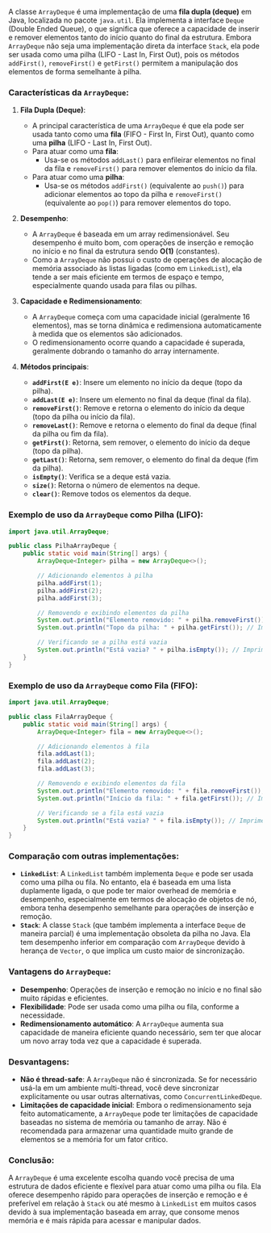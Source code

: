 A classe `ArrayDeque` é uma implementação de uma **fila dupla (deque)** em Java, localizada no pacote `java.util`. Ela implementa a interface `Deque` (Double Ended Queue), o que significa que oferece a capacidade de inserir e remover elementos tanto do início quanto do final da estrutura. Embora `ArrayDeque` não seja uma implementação direta da interface `Stack`, ela pode ser usada como uma pilha (LIFO - Last In, First Out), pois os métodos `addFirst()`, `removeFirst()` e `getFirst()` permitem a manipulação dos elementos de forma semelhante à pilha.

### Características da `ArrayDeque`:
1. **Fila Dupla (Deque)**:
   - A principal característica de uma `ArrayDeque` é que ela pode ser usada tanto como uma **fila** (FIFO - First In, First Out), quanto como uma **pilha** (LIFO - Last In, First Out).
   - Para atuar como uma **fila**:
     - Usa-se os métodos `addLast()` para enfileirar elementos no final da fila e `removeFirst()` para remover elementos do início da fila.
   - Para atuar como uma **pilha**:
     - Usa-se os métodos `addFirst()` (equivalente ao `push()`) para adicionar elementos ao topo da pilha e `removeFirst()` (equivalente ao `pop()`) para remover elementos do topo.

2. **Desempenho**:
   - A `ArrayDeque` é baseada em um array redimensionável. Seu desempenho é muito bom, com operações de inserção e remoção no início e no final da estrutura sendo **O(1)** (constantes).
   - Como a `ArrayDeque` não possui o custo de operações de alocação de memória associado às listas ligadas (como em `LinkedList`), ela tende a ser mais eficiente em termos de espaço e tempo, especialmente quando usada para filas ou pilhas.

3. **Capacidade e Redimensionamento**:
   - A `ArrayDeque` começa com uma capacidade inicial (geralmente 16 elementos), mas se torna dinâmica e redimensiona automaticamente à medida que os elementos são adicionados.
   - O redimensionamento ocorre quando a capacidade é superada, geralmente dobrando o tamanho do array internamente.

4. **Métodos principais**:
   - **`addFirst(E e)`**: Insere um elemento no início da deque (topo da pilha).
   - **`addLast(E e)`**: Insere um elemento no final da deque (final da fila).
   - **`removeFirst()`**: Remove e retorna o elemento do início da deque (topo da pilha ou início da fila).
   - **`removeLast()`**: Remove e retorna o elemento do final da deque (final da pilha ou fim da fila).
   - **`getFirst()`**: Retorna, sem remover, o elemento do início da deque (topo da pilha).
   - **`getLast()`**: Retorna, sem remover, o elemento do final da deque (fim da pilha).
   - **`isEmpty()`**: Verifica se a deque está vazia.
   - **`size()`**: Retorna o número de elementos na deque.
   - **`clear()`**: Remove todos os elementos da deque.

### Exemplo de uso da `ArrayDeque` como Pilha (LIFO):
```java
import java.util.ArrayDeque;

public class PilhaArrayDeque {
    public static void main(String[] args) {
        ArrayDeque<Integer> pilha = new ArrayDeque<>();

        // Adicionando elementos à pilha
        pilha.addFirst(1);
        pilha.addFirst(2);
        pilha.addFirst(3);

        // Removendo e exibindo elementos da pilha
        System.out.println("Elemento removido: " + pilha.removeFirst()); // Imprime 3
        System.out.println("Topo da pilha: " + pilha.getFirst()); // Imprime 2

        // Verificando se a pilha está vazia
        System.out.println("Está vazia? " + pilha.isEmpty()); // Imprime false
    }
}
```

### Exemplo de uso da `ArrayDeque` como Fila (FIFO):
```java
import java.util.ArrayDeque;

public class FilaArrayDeque {
    public static void main(String[] args) {
        ArrayDeque<Integer> fila = new ArrayDeque<>();

        // Adicionando elementos à fila
        fila.addLast(1);
        fila.addLast(2);
        fila.addLast(3);

        // Removendo e exibindo elementos da fila
        System.out.println("Elemento removido: " + fila.removeFirst()); // Imprime 1
        System.out.println("Início da fila: " + fila.getFirst()); // Imprime 2

        // Verificando se a fila está vazia
        System.out.println("Está vazia? " + fila.isEmpty()); // Imprime false
    }
}
```

### Comparação com outras implementações:
- **`LinkedList`**: A `LinkedList` também implementa `Deque` e pode ser usada como uma pilha ou fila. No entanto, ela é baseada em uma lista duplamente ligada, o que pode ter maior overhead de memória e desempenho, especialmente em termos de alocação de objetos de nó, embora tenha desempenho semelhante para operações de inserção e remoção.
- **`Stack`**: A classe `Stack` (que também implementa a interface `Deque` de maneira parcial) é uma implementação obsoleta da pilha no Java. Ela tem desempenho inferior em comparação com `ArrayDeque` devido à herança de `Vector`, o que implica um custo maior de sincronização.

### Vantagens do `ArrayDeque`:
- **Desempenho**: Operações de inserção e remoção no início e no final são muito rápidas e eficientes.
- **Flexibilidade**: Pode ser usada como uma pilha ou fila, conforme a necessidade.
- **Redimensionamento automático**: A `ArrayDeque` aumenta sua capacidade de maneira eficiente quando necessário, sem ter que alocar um novo array toda vez que a capacidade é superada.

### Desvantagens:
- **Não é thread-safe**: A `ArrayDeque` não é sincronizada. Se for necessário usá-la em um ambiente multi-thread, você deve sincronizar explicitamente ou usar outras alternativas, como `ConcurrentLinkedDeque`.
- **Limitações de capacidade inicial**: Embora o redimensionamento seja feito automaticamente, a `ArrayDeque` pode ter limitações de capacidade baseadas no sistema de memória ou tamanho de array. Não é recomendada para armazenar uma quantidade muito grande de elementos se a memória for um fator crítico.

### Conclusão:
A `ArrayDeque` é uma excelente escolha quando você precisa de uma estrutura de dados eficiente e flexível para atuar como uma pilha ou fila. Ela oferece desempenho rápido para operações de inserção e remoção e é preferível em relação à `Stack` ou até mesmo à `LinkedList` em muitos casos devido à sua implementação baseada em array, que consome menos memória e é mais rápida para acessar e manipular dados.